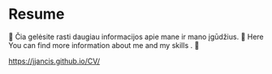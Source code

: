 # Resume
🔹 Čia gelėsite rasti daugiau informacijos apie mane ir mano įgūdžius.
🔸 Here You can find more information about me and my skills .
🔹

https://jjancis.github.io/CV/
